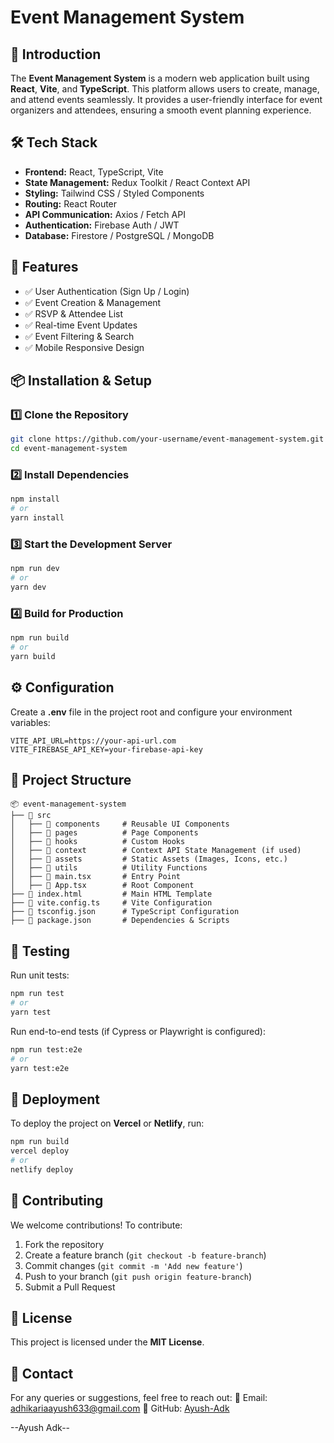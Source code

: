 # Event Management System

## 🚀 Introduction
The **Event Management System** is a modern web application built using **React**, **Vite**, and **TypeScript**. This platform allows users to create, manage, and attend events seamlessly. It provides a user-friendly interface for event organizers and attendees, ensuring a smooth event planning experience.

## 🛠️ Tech Stack
- **Frontend:** React, TypeScript, Vite
- **State Management:** Redux Toolkit / React Context API 
- **Styling:** Tailwind CSS / Styled Components
- **Routing:** React Router
- **API Communication:** Axios / Fetch API
- **Authentication:** Firebase Auth / JWT 
- **Database:** Firestore / PostgreSQL / MongoDB

## 🎯 Features
- ✅ User Authentication (Sign Up / Login)
- ✅ Event Creation & Management
- ✅ RSVP & Attendee List
- ✅ Real-time Event Updates
- ✅ Event Filtering & Search
- ✅ Mobile Responsive Design

## 📦 Installation & Setup
### 1️⃣ Clone the Repository
```sh
git clone https://github.com/your-username/event-management-system.git
cd event-management-system
```

### 2️⃣ Install Dependencies
```sh
npm install
# or
yarn install
```

### 3️⃣ Start the Development Server
```sh
npm run dev
# or
yarn dev
```

### 4️⃣ Build for Production
```sh
npm run build
# or
yarn build
```

## ⚙️ Configuration
Create a **.env** file in the project root and configure your environment variables:
```
VITE_API_URL=https://your-api-url.com
VITE_FIREBASE_API_KEY=your-firebase-api-key
```

## 📂 Project Structure
```
📦 event-management-system
├── 📁 src
│   ├── 📁 components     # Reusable UI Components
│   ├── 📁 pages          # Page Components
│   ├── 📁 hooks          # Custom Hooks
│   ├── 📁 context        # Context API State Management (if used)
│   ├── 📁 assets         # Static Assets (Images, Icons, etc.)
│   ├── 📁 utils          # Utility Functions
│   ├── 📄 main.tsx       # Entry Point
│   ├── 📄 App.tsx        # Root Component
├── 📄 index.html         # Main HTML Template
├── 📄 vite.config.ts     # Vite Configuration
├── 📄 tsconfig.json      # TypeScript Configuration
├── 📄 package.json       # Dependencies & Scripts
```

## 🧪 Testing
Run unit tests:
```sh
npm run test
# or
yarn test
```

Run end-to-end tests (if Cypress or Playwright is configured):
```sh
npm run test:e2e
# or
yarn test:e2e
```

## 🚀 Deployment
To deploy the project on **Vercel** or **Netlify**, run:
```sh
npm run build
vercel deploy
# or
netlify deploy
```

## 🤝 Contributing
We welcome contributions! To contribute:
1. Fork the repository
2. Create a feature branch (`git checkout -b feature-branch`)
3. Commit changes (`git commit -m 'Add new feature'`)
4. Push to your branch (`git push origin feature-branch`)
5. Submit a Pull Request

## 📄 License
This project is licensed under the **MIT License**.

## 📧 Contact
For any queries or suggestions, feel free to reach out:
📩 Email: [adhikariaayush633@gmail.com](mailto:adhikariaayush633@gmail.com)
🔗 GitHub: [Ayush-Adk](https://github.com/Ayush-Adk)

--Ayush Adk--


